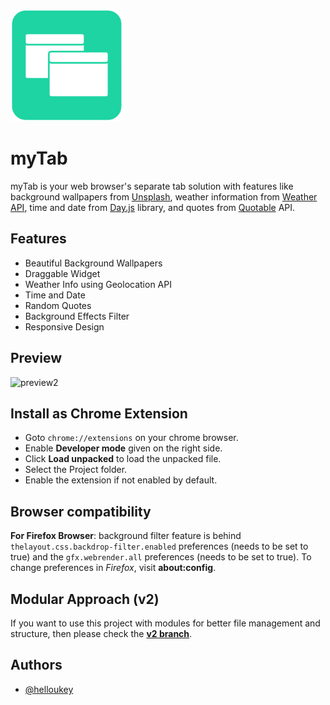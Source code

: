
![Logo](https://raw.githubusercontent.com/helloukey/myTab/main/favicon/apple-touch-icon.png)

# myTab

myTab is your web browser's separate tab solution with features like background wallpapers from [Unsplash](https://github.com/unsplash/unsplash-source-js), weather information from [Weather API](https://www.weatherapi.com/), time and date from [Day.js](https://day.js.org/) library, and quotes from [Quotable](https://github.com/lukePeavey/quotable#get-random-quote) API.

## Features

- Beautiful Background Wallpapers
- Draggable Widget
- Weather Info using Geolocation API
- Time and Date
- Random Quotes
- Background Effects Filter
- Responsive Design

## Preview

![preview2](https://user-images.githubusercontent.com/43317360/153999211-8559988e-efc9-41c5-bceb-c49f5688be70.gif)

## Install as Chrome Extension

* Goto `chrome://extensions` on your chrome browser.
* Enable **Developer mode** given on the right side.
* Click **Load unpacked** to load the unpacked file.
* Select the Project folder.
* Enable the extension if not enabled by default.

## Browser compatibility

**For Firefox Browser**: background filter feature is behind `thelayout.css.backdrop-filter.enabled` preferences (needs to be set to true) and the `gfx.webrender.all` preferences (needs to be set to true). To change preferences in *Firefox*, visit **about:config**.

## Modular Approach (v2)

If you want to use this project with modules for better file management and structure, then please check the **[v2 branch](https://github.com/helloukey/myTab/tree/v2)**.


## Authors

- [@helloukey](https://www.github.com/helloukey)

